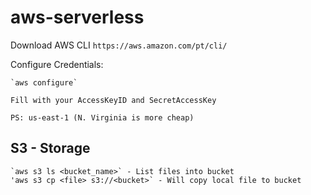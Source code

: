 # aws-serverless


Download AWS CLI
    `https://aws.amazon.com/pt/cli/`

Configure Credentials:

    `aws configure`

    Fill with your AccessKeyID and SecretAccessKey
    
    PS: us-east-1 (N. Virginia is more cheap)

## S3 - Storage
    `aws s3 ls <bucket_name>` - List files into bucket
    'aws s3 cp <file> s3://<bucket>` - Will copy local file to bucket

